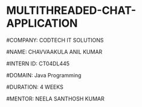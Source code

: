 # MULTITHREADED-CHAT-APPLICATION

#COMPANY: CODTECH IT SOLUTIONS

#NAME: CHAVVAAKULA ANIL KUMAR

#INTERN ID: CT04DL445

#DOMAIN: Java Programming

#DURATION: 4 WEEKS

#MENTOR: NEELA SANTHOSH KUMAR
